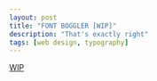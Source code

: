 ```yaml
---
layout: post
title: "FONT BOGGLER [WIP]"
description: "That's exactly right"
tags: [web design, typography]
---
```


[WIP](https://hungry-colden-13fad6.netlify.com/)